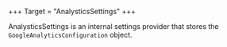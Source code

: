 +++
Target = "AnalysticsSettings"
+++

AnalysticsSettings is an internal settings provider that stores the `GoogleAnalyticsConfiguration` object.